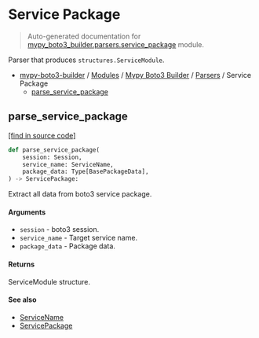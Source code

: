 # Service Package

> Auto-generated documentation for [mypy_boto3_builder.parsers.service_package](https://github.com/vemel/mypy_boto3_builder/blob/main/mypy_boto3_builder/parsers/service_package.py) module.

Parser that produces `structures.ServiceModule`.

- [mypy-boto3-builder](../../README.md#mypy_boto3_builder) / [Modules](../../MODULES.md#mypy-boto3-builder-modules) / [Mypy Boto3 Builder](../index.md#mypy-boto3-builder) / [Parsers](index.md#parsers) / Service Package
    - [parse_service_package](#parse_service_package)

## parse_service_package

[[find in source code]](https://github.com/vemel/mypy_boto3_builder/blob/main/mypy_boto3_builder/parsers/service_package.py#L21)

```python
def parse_service_package(
    session: Session,
    service_name: ServiceName,
    package_data: Type[BasePackageData],
) -> ServicePackage:
```

Extract all data from boto3 service package.

#### Arguments

- `session` - boto3 session.
- `service_name` - Target service name.
- `package_data` - Package data.

#### Returns

ServiceModule structure.

#### See also

- [ServiceName](../service_name.md#servicename)
- [ServicePackage](../structures/service_package.md#servicepackage)
